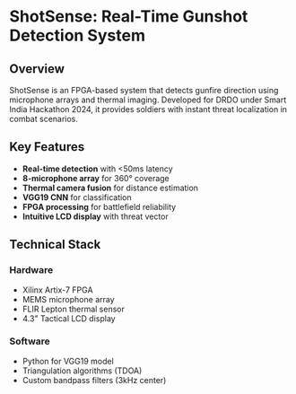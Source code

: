 # ShotSense: Real-Time Gunshot Detection System


## Overview
ShotSense is an FPGA-based system that detects gunfire direction using microphone arrays and thermal imaging. Developed for DRDO under Smart India Hackathon 2024, it provides soldiers with instant threat localization in combat scenarios.

## Key Features
- **Real-time detection** with <50ms latency
- **8-microphone array** for 360° coverage
- **Thermal camera fusion** for distance estimation
- **VGG19 CNN** for classification 
- **FPGA processing** for battlefield reliability
- **Intuitive LCD display** with threat vector

## Technical Stack
### Hardware
- Xilinx Artix-7 FPGA
- MEMS microphone array
- FLIR Lepton thermal sensor
- 4.3" Tactical LCD display

### Software
- Python for VGG19 model
- Triangulation algorithms (TDOA)
- Custom bandpass filters (3kHz center)


